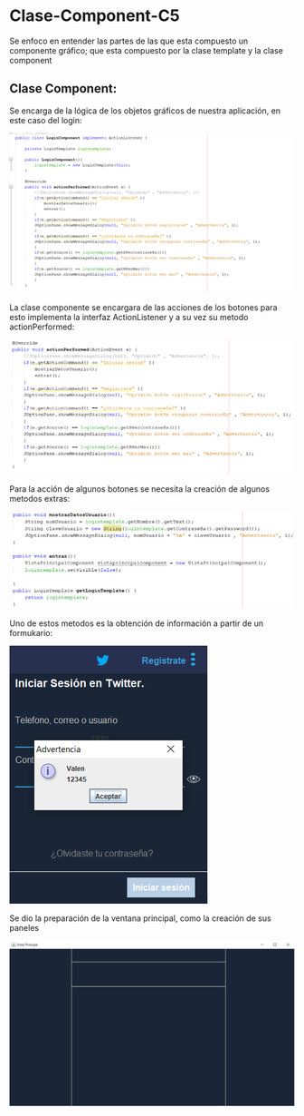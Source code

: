 # Clase-Component-C5

Se enfoco en entender las partes de las que esta compuesto un componente gráfico; que esta compuesto por la clase template y la clase component 

## Clase Component: 

Se encarga de la lógica de los objetos gráficos de nuestra aplicación, en este caso del login:

![creacion clase component](https://github.com/valentinatobo/Clase-Component-C5/blob/master/imagenes/Creacionlogincomponent.PNG)


La clase componente se encargara de las acciones de los botones para esto implementa la interfaz ActionListener y a su vez su metodo actionPerformed:

![actionperformed](https://github.com/valentinatobo/Clase-Component-C5/blob/master/imagenes/action.PNG)


Para la acción de algunos botones se necesita la creación de algunos metodos extras:

![metodos extras](https://github.com/valentinatobo/Clase-Component-C5/blob/master/imagenes/metodos%20adicionales.PNG)

Uno de estos metodos es la obtención de información a partir de un formukario:

![accion entrar](https://github.com/valentinatobo/Clase-Component-C5/blob/master/imagenes/Botonis.PNG)

Se dio la preparación de la ventana principal, como la creación de sus paneles

![principal](https://github.com/valentinatobo/Clase-Component-C5/blob/master/imagenes/vistappanel.PNG)

